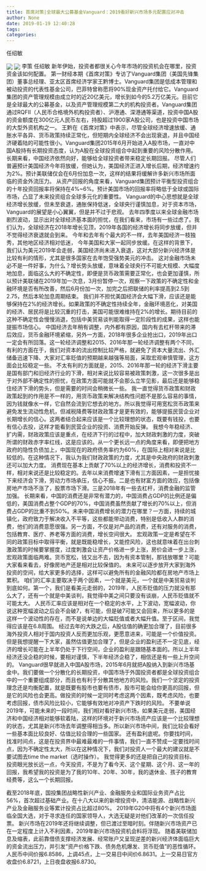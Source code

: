 ```yaml
---
title: 首席对策|全球最大公募基金Vanguard：2019看好新兴市场多元配置应对冲击
author: None
date: 2019-01-19 12:40:28
tags: 
categories: 
---
```

任绍敏
<!-- more -->
<img align="center" border="0" src="https://imgcdn.yicai.com/uppics/images/2019/01/2305f5308dd4cf7717675c0a200f6ba9.jpg" />
<img align="center" border="0" src="https://imgcdn.yicai.com/uppics/images/2019/01/a10bf96a17e20deb5df542104d1eba55.jpg" />
李策
任绍敏
新年伊始，投资者都很关心今年市场的投资机会在哪里，投资资金该如何配置。
第一财经本期《首席对策》专访了Vanguard集团（美国先锋集团）董事总经理、亚太区首席经济学家王黔博士。Vanguard集团是低成本管理和被动投资的代表性基金公司，巴菲特曾称愿将90%现金资产托付给它。Vanguard集团的资产管理规模由成立时的近20亿美元，增长到如今的5.2万亿美元。目前它是全球最大的公募基金，以及资产管理规模第二大的机构投资者。Vanguard集团通过RQFII（人民币合格境外机构投资者）、沪港通、深港通等渠道，投资中国A股的资金额度在300亿元人民币左右，持股超过1900家A股公司，也是投资中国市场的大型外资机构之一。
王黔在《首席对策》中表示，尽管全球经济增速放缓、通胀水平各异、货币政策持续正常化，但短期内全球经济不会出现衰退，并且中国经济硬着陆的可能性很小。Vanguard集团2015年6月开始进入A股市场，一直对中国A股持有长期投资态度，认为A股在全球投资组合中起到重要的风险分散作用。长期来看，中国经济依然向好，能够给全球投资者带来稳定长期回报。
尽管人们普遍预计美国经济今年将放缓，但她认为，美国经济正进入增长后期，经济增速约为2%。预计美联储仅会在6月份加息一次，这样的结果将缓解许多新兴市场所面临的资金外流压力。
从资产回报的角度来看，Vanguard集团预计平衡型投资组合的十年投资回报率将保持在4%~6%。预计美国市场的回报率将略低于全球或国际市场，凸显了未来投资组合全球多元化的重要性。
Vanguard的中心思想就是全球经济增长放缓，但未至衰退，通胀保持低迷，全球央行谨慎加息，对于资本市场，Vanguard的展望是小心翼翼，但是并不过于悲观。
去年四季度以来全球金融市场剧烈波动，显示出对全球经济基本面的担忧，在我们看来，市场有一些过虑了。我们认为，全球经济在2018年增长见顶，2019年各国的经济增长将同步放缓，但并不觉得经济衰退就会到来。
今年和去年有个最大的不一样，去年美国经济一枝独秀，其他地区经济相对低迷， 今年美国和大家一起同步放缓。在这样的背景下，我们认为美元2019年会走弱，美国经济尚未进入衰退，这对大部分新兴经济体是比较有利的情形，尤其是很多国家在去年饱受强势美元的冲击。
这对金融市场未必不是一件好事，为什么？增长势头放缓，意味着全球央行不可能大规模、大幅度地加息，面临这么大的不确定性，即便是货币政策需要正常化，也会更加谨慎，所以预计美联储在2019年加一次息，3月份暂停一次，观察一下政策的不确定性和金融环境是否有所改善，然后6月份加一次，加完之后把联储的利率提高到2.5到2.75，然后本轮加息周期结束。
我们并不担忧美国经济会大幅下滑，应该还是能够保持在2%的经济增长。如果政策的不确定性持续全年，金融环境恶化，对美国的经济、居民将是比较沉重的打击，美国可能很难维持在2%的增长。期待目前的这种不确定性会慢慢消退，包括中美贸易谈判能取得一定阶段性的成果，这样也能提振市场信心。
中国经济去年稍有调整，内外都有原因，国内有去杠杆带来的滞后效应，货币金融环境紧缩，另外一方面，2018年很多企业抢出口，2019年出口一定会有所回落。这一轮经济调整和2015、2016年那一轮经济调整有两个不同，有利的方面在于，我们对资本的流出控制比较严格，就避免了资本大量流出、外汇储备迅速下降、大家对汇率贬值的预期越来越强等局面，采取宏观审慎管理，这方面会比较稳定一些。
不太有利的方面就是，2015、2016年那一轮的经济下滑主要是国有部门和旧经济行业的下滑，相对来说比较容易被政策刺激，这一次很多是出于对外部不确定性的担忧，在政策方面可能就不会那么立竿见影，最后还是能够稳住经济下滑的势头，但是需要的时间会稍微长一些。
我一直觉得货币政策和财政政策起到的作用是不一样的，用货币政策来解决结构性问题不是那么容易的事情，因为钱就像水一样，它自然会流到它想去的地方。所以我觉得可用宽松货币政策来避免发生流动性危机，但减税降费等财政政策才是更有效的，能够提振民营企业对长期增长的信心。这两者结合起来应该是一个比较理想的状态，既要有钱投，也要有信心去投，这样才能看到民营企业的投资、消费开始反弹。
我想今年稳经济、扩内需，财政政策应该是重点，在经济下行的过程中，加大财政刺激的力度，突破所谓的财政赤字率红线，这是应该的。从一个更长远一点的角度来看，即便把地方政府的隐性负债加上，中国现在的政府债务率约为60%，在国际上相对来说是比较低的。在这种情况下，我认为我们财政政策的力度，尤其是中央政府的财政刺激还可以加大力度。
消费现在基本上贡献了70%以上的经济增长，消费和投资不一样，相对来说还是比较稳定的。去年以来消费增速下滑有三方面因素，一是担忧接下来经济会下滑，劳动力市场承压，信心不振。二是也有财富方面的效应，包括像房地产市场不涨了，股票市场下滑。三是2018年有一些去杠杆，消费金融的监管加强。
长期来看，中国的消费还是非常有潜力的，中国消费占GDP的比例还是偏低的，美国消费占整个GDP的70%，中国消费虽然贡献了增长的70%以上，但消费占GDP的比重不到50%。未来中国消费增长的潜力在哪里？一方面，持续的城镇化，政府致力于解决收入不平等，这些都能带动消费，特别是低收入人群的消费，他们的消费意愿很强。另一方面，不仅是对产品的消费，还有对服务的消费，包括教育、医疗、养老等方面的消费，增长空间很大。
宏观政策一定是希望在不同的政策目标中取得平衡，就是既能稳增长，又能控风险，这也就意味着在出台刺激政策的时候要掌握度，过度刺激会让资产价格进一步上涨，房价会进一步上涨，宏观政策面临两难。货币宽松，钱又出不去，因为有资本管制，那钱放哪里？可能大家看来看去，好像房地产还是相对比较保值的。
未来可以逐步放开大家到海外投资的空间，给大家更多的选择，这样可以避免所有的金融风险都在房地产市场上累积。
咱们的汇率主要取决于两个因素，一个就是美元，一个就是中美贸易谈判到底如何。第一个，我们是看美元走弱的，2019年，人民币贬值的压力就没有那么大了，还有一个就是中美谈判，我觉得中美之间只要没有谈崩，人民币贬值就不可能太大。
人民币汇率应该是相对在一个稳定的水平，上下波动，宽幅波动，你说这种宽幅波动之后会不会破7，有可能，但是破7可能又会回来，所以更多的是这样一个波动性的存在，而不是说单边的大幅贬值或者大幅升值。至于区间，我觉得应该是在6.8周围。
经过去年的大跌之后，A股估值的确更加合理了，目前很多海外投资人相对于国内投资人反而更加乐观，更愿意进来，可能是一个价值投资。但是我想提醒一下大家，虽然估值更加合理了，但是企业的盈利还不一定见底，经济的增长可能在上半年仍处于下行空间，企业的盈利是跟随基本面的。所以上半年经济还没企稳的时候，要相对谨慎，下半年经济企稳了，相信还是有一些上升空间的。
Vanguard很早就进入中国A股市场，2015年6月就把A股纳入到新兴市场基金中。我们要做一个分散化的长期投资，中国市场于外国投资者都是全球投资组合中的一个重要组成部分，而且也有利于分散其他地方的风险。我们一个坚定的投资理念还是均衡配置，就是既要有股市也要有债市，股市可能会给你更高的回报，但是它的风险也会更高。做投资的时候一定同时考虑这两个因素，既考虑风险，也要考虑回报，债市风险比较小，它能够有效地对冲资产下跌时的风险。
不要单说2019年，可能未来的一段时间，我们相对看好新兴市场，如果美元走弱，美国经济和中国经济相对能够软着陆，这样的环境对于新兴市场资产应该是一个比较理想的状态，尤其是新兴市场去年调整得相当多。所以新兴市场中间，我们比较会看好一些基本面比较良好、估值比较合理的一些国家。
还有盈利底呢。你要找时间，找准时间点，这是在投资界中最难最难的一件事情，我们一直不赞成一定要找时间点，因为不确定性太大，所以在这种情况下，我们对投资人一个最大的建议就是不要试图去time the market（选时操作）。
我觉得更多的还是把自己的投资目标、投资眼光放长远一点，今天投资，不是为了看今天、这个星期、这个月、这一年的回报，我希望我的投资是为了我的10年、20年、30年，我的退休金、孩子的教育经费等，这么一个长期回报。
 
 
 
 
 
截至2018年底，国投集团战略性新兴产业、金融服务业和国际业务资产占比56%，首次超过基础产业。在十八大以来的新增投资中，清洁能源、战略性新兴产业及金融服务业等累计投资占比超过80%。
2019年G20中将有4个新兴市场面临全国大选，对于寻求连任的国家领导人，大选无疑是对他们改革的一次信任投票。
新兴市场在2019年还将继续调整，但已渡过至暗时刻。伴随新兴市场资产已在一定程度上计入不利因素，2019年新兴市场投资机会料将浮现。
随着美联储加息及缩表，此前靠借债支撑经济发展、经常账户又呈现逆差的新兴经济体面临巨大的资金流出压力，并引发“资产价格下跌、债务危机爆发、货币贬值”的恶性循环。
人民币中间价报6.8586，上调45点，上一交易日中间价6.8631。上一交易日官方收盘价6.8721，上日夜盘收报6.8730。
